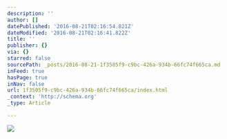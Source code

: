 ```yaml
---
description: ''
author: []
datePublished: '2016-08-21T02:16:54.821Z'
dateModified: '2016-08-21T02:16:41.822Z'
title: ''
publisher: {}
via: {}
starred: false
sourcePath: _posts/2016-08-21-1f3505f9-c9bc-426a-934b-66fc74f665ca.md
inFeed: true
hasPage: true
inNav: false
url: 1f3505f9-c9bc-426a-934b-66fc74f665ca/index.html
_context: 'http://schema.org'
_type: Article

---
```

![](https://the-grid-user-content.s3-us-west-2.amazonaws.com/b7549b0c-a949-4ad4-b06a-afa03de1b2dc.jpg)